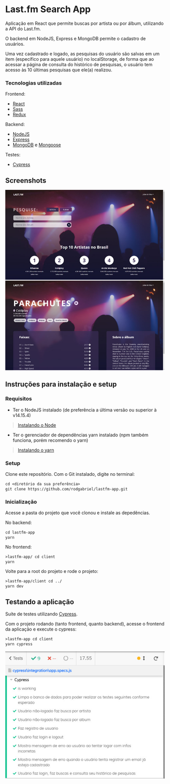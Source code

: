 # Last.fm Search App

Aplicação em React que permite buscas por artista ou por álbum, utilizando a API do Last.fm.

O backend em NodeJS, Express e MongoDB permite o cadastro de usuários.

Uma vez cadastrado e logado, as pesquisas do usuário são salvas em um item (específico para aquele usuário) no localStorage,
de forma que ao acessar a página de consulta do histórico de pesquisas, o usuário tem acesso às 10 últimas pesquisas que ele(a) realizou.

### Tecnologias utilizadas
Frontend:
- [React](https://reactjs.org/)
- [Sass](https://sass-lang.com/)
- [Redux](https://redux.js.org/)

Backend:
- [NodeJS](https://nodejs.org/en/)
- [Express](https://expressjs.com/)
- [MongoDB](https://www.mongodb.com/) e [Mongoose](https://mongoosejs.com/)
  
Testes:
- [Cypress](https://www.cypress.io/)

## Screenshots

![Home page](./readme-assets/landing-page.jpg)
![Álbum page](./readme-assets/album-page.jpg)

## Instruções para instalação e setup

### Requisitos

- Ter o NodeJS instalado (de preferência a última versão ou superior à v14.15.4)
> [Instalando o Node](https://nodejs.org/pt-br/download/package-manager/ "Clique aqui para aprender a instalar o Node!")

- Ter o gerenciador de dependências yarn instalado (npm também funciona, porém recomendo o yarn)
> [Instalando o yarn](https://classic.yarnpkg.com/pt-BR/docs/install/#debian-stable "Clique aqui para aprender a instalar o yarn!")

### Setup

Clone este repositório.
Com o Git instalado, digite no terminal:
```shell
cd <diretório da sua preferência>
git clone https://github.com/rodgabriel/lastfm-app.git
```

### Inicialização 

Acesse a pasta do projeto que você clonou e instale as depedências.

No backend:
```shell
cd lastfm-app
yarn
```
No frontend:
```shell
>lastfm-app/ cd client
yarn
```

Volte para a root do projeto e rode o projeto:
```shell
>lastfm-app/client cd ../
yarn dev
```

## Testando a aplicação

Suíte de testes utilizando [Cypress](https://www.cypress.io/).

Com o projeto rodando (tanto frontend, quanto backend), acesse o frontend da aplicação e execute o cypress:
```shell
>lastfm-app cd client
yarn cypress
```

![Suíte de testes](./readme-assets/suite-testes.jpg)
